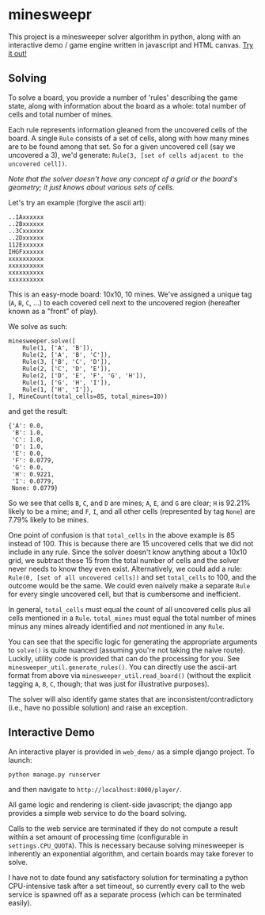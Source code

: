 minesweepr
==========

This project is a minesweeper solver algorithm in python, along with an interactive demo / game engine written in javascript and HTML canvas. [Try it out!](https://mrgris.com/projects/minesweepr/demo/player/)

Solving
-------

To solve a board, you provide a number of 'rules' describing the game state, along with information about the board as a whole: total number of cells and total number of mines.

Each rule represents information gleaned from the uncovered cells of the board. A single `Rule` consists of a set of cells, along with how many mines are to be found among that set. So for a given uncovered cell (say we uncovered a 3), we'd generate: `Rule(3, [set of cells adjacent to the uncovered cell])`.

_Note that the solver doesn't have any concept of a grid or the board's geometry; it just knows about various sets of cells._

Let's try an example (forgive the ascii art):

    ..1Axxxxxx
    ..2Bxxxxxx
    ..3Cxxxxxx
    ..2Dxxxxxx
    112Exxxxxx
    IHGFxxxxxx
    xxxxxxxxxx
    xxxxxxxxxx
    xxxxxxxxxx
    xxxxxxxxxx

This is an easy-mode board: 10x10, 10 mines. We've assigned a unique tag (`A`, `B`, `C`, ...) to each covered cell next to the uncovered region (hereafter known as a "front" of play).

We solve as such:

    minesweeper.solve([
        Rule(1, ['A', 'B']),
        Rule(2, ['A', 'B', 'C']),
        Rule(3, ['B', 'C', 'D']),
        Rule(2, ['C', 'D', 'E']),
        Rule(2, ['D', 'E', 'F', 'G', 'H']),
        Rule(1, ['G', 'H', 'I']),
        Rule(1, ['H', 'I']),
    ], MineCount(total_cells=85, total_mines=10))

and get the result:

    {'A': 0.0,
     'B': 1.0,
     'C': 1.0,
     'D': 1.0,
     'E': 0.0,
     'F': 0.0779,
     'G': 0.0,
     'H': 0.9221,
     'I': 0.0779,
     None: 0.0779}

So we see that cells `B`, `C`, and `D` are mines; `A`, `E`, and `G` are clear; `H` is 92.21% likely to be a mine; and `F`, `I`, and all other cells (represented by tag `None`) are 7.79% likely to be mines.

One point of confusion is that `total_cells` in the above example is 85 instead of 100. This is because there are 15 uncovered cells that we did not include in any rule. Since the solver doesn't know anything about a 10x10 grid, we subtract these 15 from the total number of cells and the solver never needs to know they even exist. Alternatively, we could add a rule: `Rule(0, [set of all uncovered cells])` and set `total_cells` to 100, and the outcome would be the same. We could even naively make a separate `Rule` for every single uncovered cell, but that is cumbersome and inefficient.

In general, `total_cells` must equal the count of all uncovered cells plus all cells mentioned in a `Rule`. `total_mines` must equal the total number of mines minus any mines already identified and _not_ mentioned in any `Rule`.

You can see that the specific logic for generating the appropriate arguments to `solve()` is quite nuanced (assuming you're not taking the naive route). Luckily, utility code is provided that can do the processing for you. See `minesweeper_util.generate_rules()`. You can directly use the ascii-art format from above via `minesweeper_util.read_board()` (without the explicit tagging `A`, `B`, `C`, though; that was just for illustrative purposes).

The solver will also identify game states that are inconsistent/contradictory (i.e., have no possible solution) and raise an exception.

Interactive Demo
----------------

An interactive player is provided in `web_demo/` as a simple django project. To launch:

    python manage.py runserver

and then navigate to `http://localhost:8000/player/`.

All game logic and rendering is client-side javascript; the django app provides a simple web service to do the board solving.

Calls to the web service are terminated if they do not compute a result within a set amount of processing time (configurable in `settings.CPU_QUOTA`). This is necessary because solving minesweeper is inherently an exponential algorithm, and certain boards may take forever to solve.

I have not to date found any satisfactory solution for terminating a python CPU-intensive task after a set timeout, so currently every call to the web service is spawned off as a separate process (which can be terminated easily).

